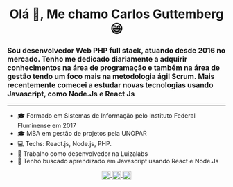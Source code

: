 <h1 align="center">Olá 👋, Me chamo Carlos Guttemberg 😄</h1>
<h3>Sou desenvolvedor Web PHP full stack, atuando desde 2016 no mercado. Tenho me dedicado diariamente a adquirir conhecimentos na área de programação e também na área de gestão tendo um foco mais na metodologia ágil Scrum. Mais recentemente comecei a estudar novas tecnologias usando Javascript, como Node.Js e React Js</h3>
<hr>

- 🎓 Formado em Sistemas de Informação pelo Instituto Federal Fluminense em 2017
- 🎓 MBA em gestão de projetos pela UNOPAR
- 💻 Techs: React.js, Node.js, PHP.
- 🔭 Trabalho como desenvolvedor na Luizalabs
- 🌱 Tenho buscado aprendizado em Javascript usando React e Node.Js

<p align="center">
  <a href="https://linkedin.com/in/carlos-guttemberg-ferreira-2978aa172" target="blank">
    <img align="center" src="https://cdn.jsdelivr.net/npm/simple-icons@3.0.1/icons/linkedin.svg" alt="carlos-guttemberg-ferreira-2978aa172" height="20" width="20" />
  </a>
  
  <a href="https://instagram.com/guttembergcarlosc" target="blank">
    <img align="center" src="https://cdn.jsdelivr.net/npm/simple-icons@3.0.1/icons/instagram.svg" alt="guttembergcarlosc" height="20" width="20" />
  </a>
  
  <a href="https://medium.com/@guttembergcarlos" target="blank">
    <img align="center" src="https://cdn.jsdelivr.net/npm/simple-icons@3.0.1/icons/medium.svg" alt="@guttembergcarlos" height="20" width="20" />
  </a>
</p>

<!--
**carlosguttemberg/carlosguttemberg** is a ✨ _special_ ✨ repository because its `README.md` (this file) appears on your GitHub profile.

Here are some ideas to get you started:

- 🔭 I’m currently working on ...
- 🌱 I’m currently learning ...
- 👯 I’m looking to collaborate on ...
- 🤔 I’m looking for help with ...
- 💬 Ask me about ...
- 📫 How to reach me: ...
- 😄 Pronouns: ...
- ⚡ Fun fact: ...
-->
